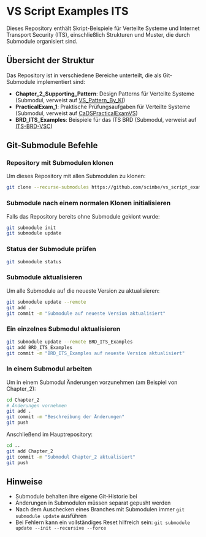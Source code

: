 # VS Script Examples ITS

Dieses Repository enthält Skript-Beispiele für Verteilte Systeme und Internet Transport Security (ITS), einschließlich Strukturen und Muster, die durch Submodule organisiert sind.

## Übersicht der Struktur

Das Repository ist in verschiedene Bereiche unterteilt, die als Git-Submodule implementiert sind:

- **Chapter_2_Supporting_Pattern**: Design Patterns für Verteilte Systeme (Submodul, verweist auf [VS_Pattern_By_KI](https://github.com/scimbe/VS_Pattern_By_KI))
- **PracticalExam_1**: Praktische Prüfungsaufgaben für Verteilte Systeme (Submodul, verweist auf [CaDSPracticalExamVS](https://github.com/Transport-Protocol/CaDSPracticalExamVS))
- **BRD_ITS_Examples**: Beispiele für das ITS BRD (Submodul, verweist auf [ITS-BRD-VSC](https://github.com/Transport-Protocol/ITS-BRD-VSC))

## Git-Submodule Befehle

### Repository mit Submodulen klonen

Um dieses Repository mit allen Submodulen zu klonen:

```bash
git clone --recurse-submodules https://github.com/scimbe/vs_script_examples_its.git
```

### Submodule nach einem normalen Klonen initialisieren

Falls das Repository bereits ohne Submodule geklont wurde:

```bash
git submodule init
git submodule update
```

### Status der Submodule prüfen

```bash
git submodule status
```

### Submodule aktualisieren

Um alle Submodule auf die neueste Version zu aktualisieren:

```bash
git submodule update --remote
git add .
git commit -m "Submodule auf neueste Version aktualisiert"
```

### Ein einzelnes Submodul aktualisieren

```bash
git submodule update --remote BRD_ITS_Examples
git add BRD_ITS_Examples
git commit -m "BRD_ITS_Examples auf neueste Version aktualisiert"
```

### In einem Submodul arbeiten

Um in einem Submodul Änderungen vorzunehmen (am Beispiel von Chapter_2):

```bash
cd Chapter_2
# Änderungen vornehmen
git add .
git commit -m "Beschreibung der Änderungen"
git push
```

Anschließend im Hauptrepository:

```bash
cd ..
git add Chapter_2
git commit -m "Submodul Chapter_2 aktualisiert"
git push
```

## Hinweise

- Submodule behalten ihre eigene Git-Historie bei
- Änderungen in Submodulen müssen separat gepusht werden
- Nach dem Auschecken eines Branches mit Submodulen immer `git submodule update` ausführen
- Bei Fehlern kann ein vollständiges Reset hilfreich sein: `git submodule update --init --recursive --force`
